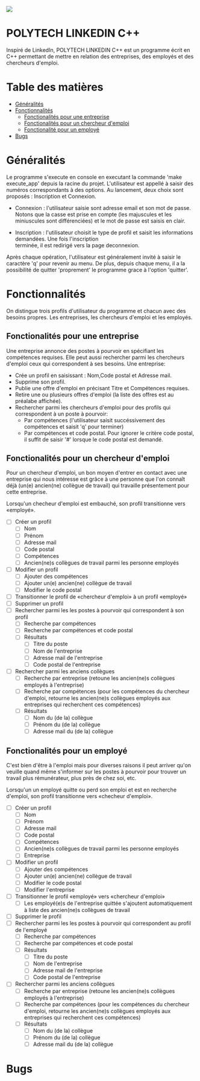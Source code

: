 ![](https://github.com/Hanry97/DevCommeLesPros-2020-Projet/workflows/Test%20master/badge.svg)

# POLYTECH LINKEDIN C++

Inspiré de LinkedIn, POLYTECH LINKEDIN C++ est un programme écrit en C++ permettant de mettre en relation des entreprises,
des employés et des chercheurs d'emploi.

# Table des matières

- [Généralités](#G%C3%A9n%C3%A9ralit%C3%A9)
- [Fonctionnalités](#Fonctionnalit%C3%A9s)
    - [Fonctionalités pour une entreprise](#fonctionalit%C3%A9s-pour-une-entreprise)
    - [Fonctionalités pour un chercheur d'emploi](#fonctionalit%C3%A9s-pour-un-chercheur-demploi)
    - [Fonctionalité pour un employé](#fonctionalit%C3%A9-pour-un-employ%C3%A9)
- [Bugs](#Bugs)
    
# Généralités

Le programme s'execute en console en executant la commande 'make execute_app' depuis la racine du projet.
L'utilisateur est appellé à saisir des numéros correspondants à des options. Au lancement, deux choix sont proposés : 
Inscription et Connexion.

   - Connexion : l'utilisateur saisie sont adresse email et son mot de passe. Notons que la casse est prise en compte (les 
     majuscules et les miniuscules sont différenciées) et le mot de passe est saisis en clair.

   - Inscription : l'utilisateur choisit le type de profil et saisit les informations demandées. Une fois l'inscription         
     terminée, il est redirigé vers la page deconnexion.

Après chaque opération, l'utilisateur est généralement invité à saisir le caractère 'q' pour revenir au menu. De plus, depuis 
chaque menu, il a la possibilité de quitter 'proprement' le programme grace à l'option 'quitter'.


# Fonctionnalités

On distingue trois profils d'utilisateur du programme et chacun avec des besoins propres.
Les entreprises, les chercheurs d'emploi et les employés.

## Fonctionalités pour une entreprise

Une entreprise annonce des postes à pourvoir en spécifiant les compétences requises.
Elle peut aussi rechercher parmi les chercheurs d'emploi ceux qui correspondent à ses besoins.
Une entreprise:
- Crée un profil en saisissant : Nom,Code postal et Adresse mail. 
- Supprime son profil.
- Publie une offre d'emploi en précisant Titre et Compétences requises.
- Retire une ou plusieurs offres d'emploi (la liste des offres est au préalabe affichée).
- Rechercher parmi les chercheurs d'emploi pour des profils qui correspondent à un poste à pourvoir:
    - Par compétences (l'utilisateur saisit succéssivement des compétences et saisit 'q' pour terminer)
    - Par compétences et code postal.
  Pour ignorer le critère code postal, il suffit de saisir '#' lorsque le code postal est demandé.  
    
## Fonctionalités pour un chercheur d'emploi

Pour un chercheur d'emploi, un bon moyen d'entrer en contact avec une entreprise qui nous intéresse est grâce à une personne que l'on connaît déjà (un(e) ancien(ne) collègue de travail) qui travaille présentement pour cette entreprise.

Lorsqu'un checheur d'emploi est embauché, son profil transitionne vers «employé».

- [ ] Créer un profil
    - [ ] Nom
    - [ ] Prénom
    - [ ] Adresse mail
    - [ ] Code postal
    - [ ] Compétences
    - [ ] Ancien(ne)s collègues de travail parmi les personne employés
- [ ] Modifier un profil
    - [ ] Ajouter des compétences
    - [ ] Ajouter un(e) ancien(ne) collègue de travail
    - [ ] Modifier le code postal
- [ ] Transitionner le profil de «chercheur d'emploi» à un profil «employé»
- [ ] Supprimer un profil
- [ ] Rechercher parmi les les postes à pourvoir qui correspondent à son profil
    - [ ] Recherche par compétences
    - [ ] Recherche par compétences et code postal
    - [ ] Résultats
        - [ ] Titre du poste
        - [ ] Nom de l'entreprise
        - [ ] Adresse mail de l'entreprise
        - [ ] Code postal de l'entreprise
- [ ] Rechercher parmi les anciens collègues
    - [ ] Recherche par entreprise (retoune les ancien(ne)s collègues employés à l'entreprise)
    - [ ] Recherche par compétences (pour les compétences du chercheur d'emploi, retourne les ancien(ne)s collègues employés aux entreprises qui recherchent ces compétences)
    - [ ] Résultats
        - [ ] Nom du (de la) collègue
        - [ ] Prénom du (de la) collègue
        - [ ] Adresse mail du (de la) collègue

## Fonctionalités pour un employé

C'est bien d'être à l'emploi mais pour diverses raisons il peut arriver qu'on veuille quand même s'informer sur les postes à pourvoir pour trouver un travail plus rémunérateur, plus près de chez soi, etc.

Lorsqu'un un employé quitte ou perd son emploi et est en recherche d'emploi, son profil transitionne vers «checheur d'emploi».

- [ ] Créer un profil
    - [ ] Nom
    - [ ] Prénom
    - [ ] Adresse mail
    - [ ] Code postal
    - [ ] Compétences
    - [ ] Ancien(ne)s collègues de travail parmi les personne employés
    - [ ] Entreprise
- [ ] Modifier un profil
    - [ ] Ajouter des compétences
    - [ ] Ajouter un(e) ancien(ne) collègue de travail
    - [ ] Modifier le code postal
    - [ ] Modifier l'entreprise
- [ ] Transitionner le profil «employé» vers «chercheur d'emploi»
    - [ ] Les employé(e)s de l'entreprise quittée s'ajoutent automatiquement à liste des ancien(ne)s collègues de travail
- [ ] Supprimer le profil
- [ ] Rechercher parmi les les postes à pourvoir qui correspondent au profil de l'employé
    - [ ] Recherche par compétences
    - [ ] Recherche par compétences et code postal
    - [ ] Résultats
        - [ ] Titre du poste
        - [ ] Nom de l'entreprise
        - [ ] Adresse mail de l'entreprise
        - [ ] Code postal de l'entreprise
- [ ] Rechercher parmi les anciens collègues
    - [ ] Recherche par entreprise (retoune les ancien(ne)s collègues employés à l'entreprise)
    - [ ] Recherche par compétences (pour les compétences du chercheur d'emploi, retourne les ancien(ne)s collègues employés aux entreprises qui recherchent ces compétences)
    - [ ] Résultats
        - [ ] Nom du (de la) collègue
        - [ ] Prénom du (de la) collègue
        - [ ] Adresse mail du (de la) collègue

# Bugs

